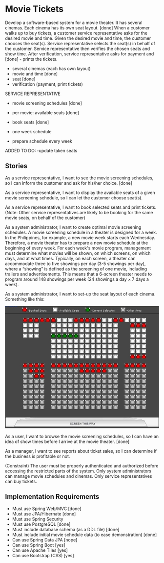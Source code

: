 # Movie Tickets

Develop a software-based system for a movie theater. 
It has several cinemas. Each cinema has its own seat layout. [done]
When a customer walks up to buy tickets, a customer service representative asks for the desired movie and time. Given the desired movie and time, the customer chooses the seat(s). Service representative selects the seat(s) in behalf of the customer. Service representative then verifies the chosen seats and show time. After verification, service representative asks for payment and [done] -
prints the tickets. 

- several cinemas (each has own layout) 
- movie and time [done]
- seat [done]
- verification (payment, print tickets)

SERVICE REPRESENTATIVE
- movie screening schedules [done]
- per movie: available seats [done]
- book seats [done] 


- one week schedule
- prepare schedule every week

ADDED TO DO:
-update taken seats


## Stories

As a service representative, I want to see the movie screening schedules, so I can inform the customer and ask for his/her choice. [done]

As a service representative, I want to display the available seats of a given movie screening schedule, so I can let the customer choose seat(s). 

As a service representative, I want to book selected seats and print tickets. (Note: Other service representatives are likely to be booking for the same movie seats, on behalf of the customer)

As a system administrator, I want to create optimal movie screening schedules. A movie screening schedule in a theater is designed for a week. In the Philippines, for example, a new movie week starts each Wednesday. Therefore, a movie theater has to prepare a new movie schedule at the beginning of every week. For each week's movie program, management must determine what movies will be shown, on which screens, on which days, and at what times. Typically, on each screen, a theater can accommodate three to five showings per day (3-5 showings per day), where a &ldquo;showing&rdquo; is defined as the screening of one movie, including trailers and advertisements. This means that a 6-screen theater needs to program around 148 showings per week (24 showings a day &times; 7 days a week).

As a system administrator, I want to set-up the seat layout of each cinema. Something like this:

![Sample Cinema Seat Layout](src/site/resources/sample-cinema-seat-layout.jpg)

As a user, I want to browse the movie screening schedules, so I can have an idea of show times before I arrive at the movie theater. [done]

As a manager, I want to see reports about ticket sales, so I can determine if the business is profitable or not.

(Constraint) The user must be properly authenticated and authorized before accessing the restricted parts of the system. Only system administrators can manage movie schedules and cinemas. Only service representatives can buy tickets.

## Implementation Requirements

- Must use Spring Web/MVC [done]
- Must use JPA/Hibernate [done]
- Must use Spring Security 
- Must use PostgreSQL [done]
- Must include database schema (as a DDL file) [done]
- Must include initial movie schedule data (to ease demonstration) [done]
- Can use Spring Data JPA [nope]
- Can use Spring Boot [yes]
- Can use Apache Tiles [yes]
- Can use Bootstrap (CSS) [yes]
